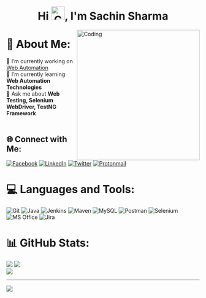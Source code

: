 <h1 align="center">Hi <img alt="Coding" width="35" src="https://em-content.zobj.net/source/animated-noto-color-emoji/356/waving-hand_1f44b.gif">, I'm Sachin Sharma</h1>
<img align="right" alt="Coding" width="320" height="340" src="https://blogger.googleusercontent.com/img/b/R29vZ2xl/AVvXsEjMxdOeiekLCZuocT6hEhOw9TsQt0ewUbRFXPMAILUEjWFrNmjBjbugxb6aey20fCM_SB1fYGKgAhhYU8xTMUw7Dp7Dp3sRSwSEb83RX-SfK8oEinFfKdSt_8STlzhY6g5m6G-Kc3aiA8NVOPfJyq85S33LL5hd-9pZAXPRnd4v8Om6cfyJN4JW3y9SLw/s320/output.gif">


# 💫 About Me:
🔭 I’m currently working on <a href="https://github.com/Sachin6126/Automation-Project" target="_blank">Web Automation</a><br>🌱 I’m currently learning <b>Web Automation Technologies</b><br>💬 Ask me about <b>Web Testing, Selenium WebDriver, TestNG Framework</b>
<br><br>

## 🌐 Connect with Me:
[![Facebook](https://img.shields.io/badge/Facebook-%231877F2.svg?logo=Facebook&logoColor=white)](https://facebook.com/sachin6126) [![LinkedIn](https://img.shields.io/badge/LinkedIn-%230077B5.svg?logo=linkedin&logoColor=white)](https://linkedin.com/in/sachin6126) [![Twitter](https://img.shields.io/badge/Twitter-%231DA1F2.svg?logo=Twitter&logoColor=white)](https://twitter.com/sachin6126) [![Protonmail](https://img.shields.io/badge/ProtonMail-8B89CC?style=flat&logo=protonmail&logoColor=white)](mailto:sachin6126@protonmail.com)

# 💻 Languages and Tools:
![Git](https://img.shields.io/badge/GIT-E44C30?style=for-the-badge&logo=git&logoColor=white) ![Java](https://img.shields.io/badge/Java-ED8B00?style=for-the-badge&logo=openjdk&logoColor=white) ![Jenkins](https://img.shields.io/badge/jenkins-%232C5263.svg?style=for-the-badge&logo=jenkins&logoColor=white) ![Maven](https://img.shields.io/badge/Maven-C71A36?style=for-the-badge&logo=Apache%20Maven&logoColor=white) ![MySQL](https://img.shields.io/badge/mysql-%2300f.svg?style=for-the-badge&logo=mysql&logoColor=white) ![Postman](https://img.shields.io/badge/Postman-FF6C37?style=for-the-badge&logo=postman&logoColor=white) ![Selenium](https://img.shields.io/badge/-selenium-%43B02A?style=for-the-badge&logo=selenium&logoColor=white) ![MS Office](https://img.shields.io/badge/Microsoft_Office-D83B01?style=for-the-badge&logo=microsoft-office&logoColor=white) ![Jira](https://img.shields.io/badge/Jira-0052CC?style=for-the-badge&logo=Jira&logoColor=white)

# 📊 GitHub Stats:
![](https://github-readme-stats.vercel.app/api?username=sachin6126&theme=blue-green&hide_border=false&include_all_commits=false&count_private=false&card_width=500x) 
![](https://github-readme-streak-stats.herokuapp.com/?user=sachin6126&theme=blue-green&hide_border=false&card_width=500x)<br/>
![](https://github-readme-stats.vercel.app/api/top-langs/?username=sachin6126&theme=blue-green&hide_border=false&include_all_commits=false&count_private=false&layout=compact)


---
[![](https://visitcount.itsvg.in/api?id=sachin6126&icon=0&color=1)](https://visitcount.itsvg.in) 
